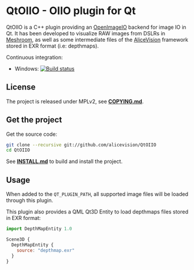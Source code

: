 # QtOIIO - OIIO plugin for Qt

QtOIIO is a C++ plugin providing an [OpenImageIO](http://github.com/OpenImageIO/oiio) backend for image IO in Qt.
It has been developed to visualize RAW images from DSLRs in [Meshroom](https://github.com/alicevision/meshroom), as well as some intermediate files of the [AliceVision](https://github.com/alicevision/AliceVision) framework stored in EXR format (i.e: depthmaps).

Continuous integration:
* Windows: [![Build status](https://ci.appveyor.com/api/projects/status/te46xg9oan317bdy/branch/develop?svg=true)](https://ci.appveyor.com/project/AliceVision/qtoiio/branch/develop)

## License

The project is released under MPLv2, see [**COPYING.md**](COPYING.md).


## Get the project

Get the source code:
```bash
git clone --recursive git://github.com/alicevision/QtOIIO
cd QtOIIO
```
See [**INSTALL.md**](INSTALL.md) to build and install the project.

## Usage
When added to the `QT_PLUGIN_PATH`, all supported image files will be loaded through this plugin.

This plugin also provides a QML Qt3D Entity to load depthmaps files stored in EXR format:

```js
import DepthMapEntity 1.0

Scene3D {
  DepthMapEntity {
    source: "depthmap.exr"
  }
}

```  
